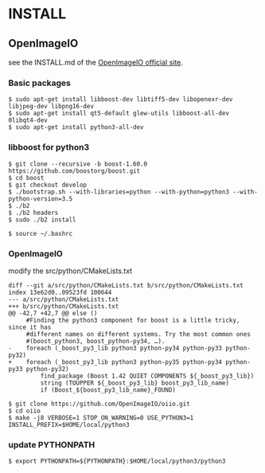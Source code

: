 # INSTALL

## OpenImageIO

see the INSTALL.md of the [OpenImageIO official site](https://github.com/OpenImageIO/oiio).

### Basic packages

```
$ sudo apt-get install libboost-dev libtiff5-dev libopenexr-dev libjpeg-dev libpng16-dev
$ sudo apt-get install qt5-default glew-utils libboost-all-dev 0libqt4-dev
$ sudo apt-get install python3-all-dev
```


### libboost for python3
```
$ git clone --recursive -b boost-1.60.0 https://github.com/boostorg/boost.git
$ cd boost
$ git checkout develop
$ ./bootstrap.sh --with-libraries=python --with-python=python3 --with-python-version=3.5
$ ./b2
$ ./b2 headers
$ sudo ./b2 install

```

```
$ source ~/.bashrc
```

### OpenImageIO

modify the src/python/CMakeLists.txt

```
diff --git a/src/python/CMakeLists.txt b/src/python/CMakeLists.txt
index 13e62d0..09523fd 100644
--- a/src/python/CMakeLists.txt
+++ b/src/python/CMakeLists.txt
@@ -42,7 +42,7 @@ else ()
     #Finding the python3 component for boost is a little tricky, since it has
     #different names on different systems. Try the most common ones
     #(boost_python3, boost_python-py34, …).
-    foreach (_boost_py3_lib python3 python-py34 python-py33 python-py32)
+    foreach (_boost_py3_lib python3 python-py35 python-py34 python-py33 python-py32)
         find_package (Boost 1.42 QUIET COMPONENTS ${_boost_py3_lib})
         string (TOUPPER ${_boost_py3_lib} boost_py3_lib_name)
         if (Boost_${boost_py3_lib_name}_FOUND)
```

```
$ git clone https://github.com/OpenImageIO/oiio.git
$ cd oiio
$ make -j8 VERBOSE=1 STOP_ON_WARNING=0 USE_PYTHON3=1 INSTALL_PREFIX=$HOME/local/python3 
```

### update PYTHONPATH

```
$ export PYTHONPATH=${PYTHONPATH}:$HOME/local/python3/python3
```